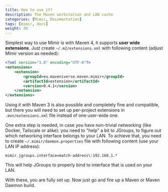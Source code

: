 ```yaml
---
title: How to use it?
description: The Maven workstation and LAN cache
categories: [Mimir, Documentation]
tags: [mimir, docs]
weight: 30
---
```


Simplest way to use Mímir is with Maven 4, it supports **user wide extensions**. Just create `~/.m2/extensions.xml` 
with following content (adjust Mímir version as needed):

```xml
<?xml version="1.0" encoding="UTF-8"?>
<extensions>
    <extension>
        <groupId>eu.maveniverse.maven.mimir</groupId>
        <artifactId>extension</artifactId>
        <version>0.4.1</version>
    </extension>
</extensions>
```

Using it with Maven 3 is also possible and completely fine and compatible, but there you will need to set up
per-project extensions in `.mvn/extensions.xml` file instead of one user-wide one.

One extra step is needed, in case you have non-trivial networking (like Docker, Tailscale or alike): you need 
to "help" a bit to JGroups, to figure out which networking interface belongs to your LAN. To achieve that,
you need to create `~/.mimir/daemon.properties` file with following content (use your LAN IP address):

```properties
mimir.jgroups.interface=match-address\:192.168.1.*
```

This will help JGroups to properly bind to interface that is used on your LAN.

With these, you are fully set up. Now just go and fire up a Maven or Maven Daemon build.